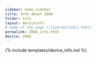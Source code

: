 ```yaml
---
sidebar: home_sidebar
title: Info about Z00A
folder: info
layout: deviceinfo
# name of the page (/{{permalink}}.html)
permalink: Z00A_info.html
device: Z00A
---
```

{% include templates/device_info.md %}
